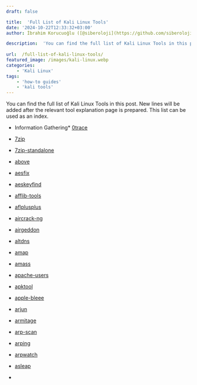 ```yaml
---
draft: false

title:  'Full List of Kali Linux Tools'
date: '2024-10-22T12:33:32+03:00'
author: İbrahim Korucuoğlu ([@siberoloji](https://github.com/siberoloji))

description:  'You can find the full list of Kali Linux Tools in this post. New lines will be added after relevant tool explanation page prepared. This list can be used as an index.' 
 
url:  /full-list-of-kali-linux-tools/
featured_image: /images/kali-linux.webp
categories:
    - 'Kali Linux'
tags:
    - 'how-to guides'
    - 'kali tools'
---
```

You can find the full list of Kali Linux Tools in this post. New lines will be added after the relevant tool explanation page is prepared. This list can be used as an index.
* Information Gathering* <a href="https://www.siberoloji.com/how-to-use-0trace-kali-linux-tool/" target="_blank" rel="noopener" title="">0trace</a>

* <a href="https://www.siberoloji.com/7zip-kali-linux-tool-with-useful-examples/" target="_blank" rel="noopener" title="">7zip</a>

* <a href="https://www.siberoloji.com/7zip-standalone-in-kali-linux-file-compression-and-archiving/" target="_blank" rel="noopener" title="">7zip-standalone</a>

* <a href="https://www.siberoloji.com/above-tool-in-kali-linux-for-network-sniffer/" target="_blank" rel="noopener" title="">above</a>

* <a href="https://www.siberoloji.com/aesfix-the-kali-linux-tool-for-recovering-aes-keys-from-memory/" target="_blank" rel="noopener" title="">aesfix</a>

* <a href="https://www.siberoloji.com/aeskeyfind-in-kali-linux-advanced-memory-forensics/" target="_blank" rel="noopener" title="">aeskeyfind</a>

* <a href="https://www.siberoloji.com/afflib-tools-a-comprehensive-guide-for-kali-linux-users/" target="_blank" rel="noopener" title="">afflib-tools</a>

* <a href="https://www.siberoloji.com/afl-in-kali-linux-advanced-fuzzing-for-modern-security-testing/" target="_blank" rel="noopener" title="">aflplusplus</a>

* <a href="https://www.siberoloji.com/aircrack-ng-a-powerful-tool-for-wireless-network-security-on-kali-linux/" target="_blank" rel="noopener" title="">aircrack-ng</a>

* <a href="https://www.siberoloji.com/exploring-airgeddon-the-all-in-one-wireless-security-auditing-tool-for-kali-linux/" target="_blank" rel="noopener" title="">airgeddon</a>

* <a href="https://www.siberoloji.com/altdns-a-comprehensive-guide-to-dns-subdomain-discovery-in-kali-linux/" target="_blank" rel="noopener" title="">altdns</a>

* <a href="https://www.siberoloji.com/amap-the-essential-kali-linux-tool-for-advanced-network-scanning/" target="_blank" rel="noopener" title="">amap</a>

* <a href="https://www.siberoloji.com/amass-a-comprehensive-network-mapping-tool-in-kali-linux/" target="_blank" rel="noopener" title="">amass</a>

* <a href="https://www.siberoloji.com/apache-users-tool-in-kali-linux-a-guide-to-enumerating-apache-web-server-users/" target="_blank" rel="noopener" title="">apache-users</a>

* <a href="https://ibotpeaches.github.io/Apktool/" target="_blank" rel="noreferrer noopener">apktool</a>

* <a href="https://www.siberoloji.com/apple-bleee-the-ultimate-guide-for-kali-linux/">apple-bleee</a>

* <a href="https://www.siberoloji.com/arjun-the-essential-kali-linux-tool-for-hidden-parameter-discovery/">arjun</a>

* <a href="https://www.siberoloji.com/armitage-a-comprehensive-guide-to-the-kali-linux-cyber-attack-management-tool/">armitage</a>

* <a href="https://www.siberoloji.com/arp-scan-kali-linux-tool-a-complete-guide-for-network-discovery/" target="_blank" rel="noreferrer noopener">arp-scan</a>

* <a href="https://www.siberoloji.com/mastering-the-arping-tool-in-kali-linux/" target="_blank" rel="noreferrer noopener">arping</a>

* <a href="https://www.siberoloji.com/arpwatch-on-kali-linux-a-comprehensive-guide-to-network-monitoring-and-security/">arpwatch</a>

* <a href="https://www.siberoloji.com/asleap-on-kali-linux-cracking-leap-authentication-for-network-security-testing/">asleap</a>

* 

